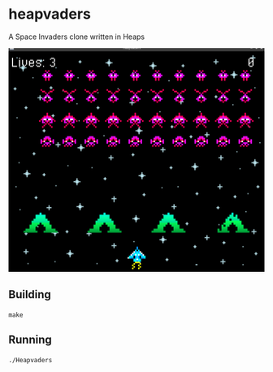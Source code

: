 # heapvaders
A Space Invaders clone written in Heaps

![alt text][logo]

[logo]: heapvaders.png

## Building
`make`

## Running
`./Heapvaders`

